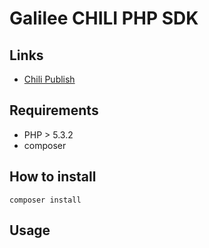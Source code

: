 # Galilee CHILI PHP SDK

## Links

* [Chili Publish](https://www.chili-publish.com/start)

## Requirements

* PHP > 5.3.2
* composer

## How to install

```console
composer install
```

## Usage

